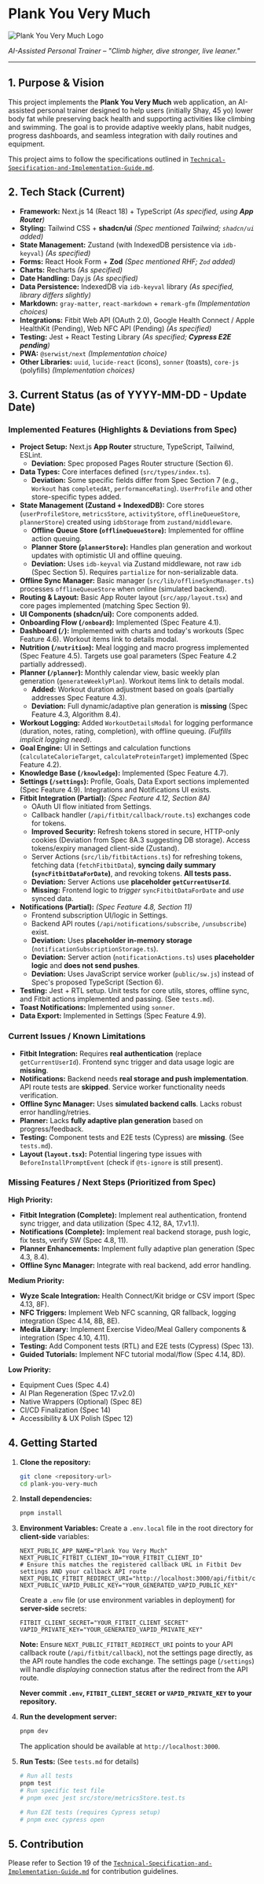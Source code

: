 # Plank You Very Much

![Plank You Very Much Logo](/public/logo.png)

_AI-Assisted Personal Trainer – "Climb higher, dive stronger, live leaner."_

---

## 1. Purpose & Vision

This project implements the **Plank You Very Much** web application, an AI-assisted personal trainer designed to help users (initially Shay, 45 yo) lower body fat while preserving back health and supporting activities like climbing and swimming. The goal is to provide adaptive weekly plans, habit nudges, progress dashboards, and seamless integration with daily routines and equipment.

This project aims to follow the specifications outlined in [`Technical-Specification-and-Implementation-Guide.md`](./Technical-Specification-and-Implementation-Guide.md).

## 2. Tech Stack (Current)

*   **Framework:** Next.js 14 (React 18) + TypeScript _(As specified, using **App Router**)_
*   **Styling:** Tailwind CSS + **shadcn/ui** _(Spec mentioned Tailwind; `shadcn/ui` added)_
*   **State Management:** Zustand (with IndexedDB persistence via `idb-keyval`) _(As specified)_
*   **Forms:** React Hook Form + **Zod** _(Spec mentioned RHF; `Zod` added)_
*   **Charts:** Recharts _(As specified)_
*   **Date Handling:** Day.js _(As specified)_
*   **Data Persistence:** IndexedDB via `idb-keyval` library _(As specified, library differs slightly)_
*   **Markdown:** `gray-matter`, `react-markdown` + `remark-gfm` _(Implementation choices)_
*   **Integrations:** Fitbit Web API (OAuth 2.0), Google Health Connect / Apple HealthKit (Pending), Web NFC API (Pending) _(As specified)_
*   **Testing:** Jest + React Testing Library _(As specified; **Cypress E2E pending**)_
*   **PWA:** `@serwist/next` _(Implementation choice)_
*   **Other Libraries:** `uuid`, `lucide-react` (icons), `sonner` (toasts), `core-js` (polyfills) _(Implementation choices)_

## 3. Current Status (as of YYYY-MM-DD - Update Date)

### Implemented Features (Highlights & Deviations from Spec)

*   **Project Setup:** Next.js **App Router** structure, TypeScript, Tailwind, ESLint.
    *   **Deviation:** Spec proposed Pages Router structure (Section 6).
*   **Data Types:** Core interfaces defined (`src/types/index.ts`).
    *   **Deviation:** Some specific fields differ from Spec Section 7 (e.g., `Workout` has `completedAt`, `performanceRating`). `UserProfile` and other store-specific types added.
*   **State Management (Zustand + IndexedDB):** Core stores (`userProfileStore`, `metricsStore`, `activityStore`, `offlineQueueStore`, `plannerStore`) created using `idbStorage` from `zustand/middleware`.
    *   **Offline Queue Store (`offlineQueueStore`):** Implemented for offline action queuing.
    *   **Planner Store (`plannerStore`):** Handles plan generation and workout updates with optimistic UI and offline queuing.
    *   **Deviation:** Uses `idb-keyval` via Zustand middleware, not raw `idb` (Spec Section 5). Requires `partialize` for non-serializable data.
*   **Offline Sync Manager:** Basic manager (`src/lib/offlineSyncManager.ts`) processes `offlineQueueStore` when online (simulated backend).
*   **Routing & Layout:** Basic App Router layout (`src/app/layout.tsx`) and core pages implemented (matching Spec Section 9).
*   **UI Components (shadcn/ui):** Core components added.
*   **Onboarding Flow (`/onboard`):** Implemented (Spec Feature 4.1).
*   **Dashboard (`/`):** Implemented with charts and today's workouts (Spec Feature 4.6). Workout items link to details modal.
*   **Nutrition (`/nutrition`):** Meal logging and macro progress implemented (Spec Feature 4.5). Targets use goal parameters (Spec Feature 4.2 partially addressed).
*   **Planner (`/planner`):** Monthly calendar view, basic weekly plan generation (`generateWeeklyPlan`). Workout items link to details modal.
    *   **Added:** Workout duration adjustment based on goals (partially addresses Spec Feature 4.3).
    *   **Deviation:** Full dynamic/adaptive plan generation is **missing** (Spec Feature 4.3, Algorithm 8.4).
*   **Workout Logging:** Added `WorkoutDetailsModal` for logging performance (duration, notes, rating, completion), with offline queuing. _(Fulfills implicit logging need)_.
*   **Goal Engine:** UI in Settings and calculation functions (`calculateCalorieTarget`, `calculateProteinTarget`) implemented (Spec Feature 4.2).
*   **Knowledge Base (`/knowledge`):** Implemented (Spec Feature 4.7).
*   **Settings (`/settings`):** Profile, Goals, Data Export sections implemented (Spec Feature 4.9). Integrations and Notifications UI exists.
*   **Fitbit Integration (Partial):** _(Spec Feature 4.12, Section 8A)_
    *   OAuth UI flow initiated from Settings.
    *   Callback handler (`/api/fitbit/callback/route.ts`) exchanges code for tokens.
    *   **Improved Security:** Refresh tokens stored in secure, HTTP-only cookies (Deviation from Spec 8A.3 suggesting DB storage). Access tokens/expiry managed client-side (Zustand).
    *   Server Actions (`src/lib/fitbitActions.ts`) for refreshing tokens, fetching data (`fetchFitbitData`), **syncing daily summary (`syncFitbitDataForDate`)**, and revoking tokens. **All tests pass.**
    *   **Deviation:** Server Actions use **placeholder `getCurrentUserId`**.
    *   **Missing:** Frontend logic to *trigger* `syncFitbitDataForDate` and *use* synced data.
*   **Notifications (Partial):** _(Spec Feature 4.8, Section 11)_
    *   Frontend subscription UI/logic in Settings.
    *   Backend API routes (`/api/notifications/subscribe`, `/unsubscribe`) exist.
    *   **Deviation:** Uses **placeholder in-memory storage** (`notificationSubscriptionStorage.ts`).
    *   **Deviation:** Server action (`notificationActions.ts`) uses **placeholder logic** and **does not send pushes**.
    *   **Deviation:** Uses JavaScript service worker (`public/sw.js`) instead of Spec's proposed TypeScript (Section 6).
*   **Testing:** Jest + RTL setup. Unit tests for core utils, stores, offline sync, and Fitbit actions implemented and passing. (See `tests.md`).
*   **Toast Notifications:** Implemented using `sonner`.
*   **Data Export:** Implemented in Settings (Spec Feature 4.9).

### Current Issues / Known Limitations

*   **Fitbit Integration:** Requires **real authentication** (replace `getCurrentUserId`). Frontend sync trigger and data usage logic are **missing**.
*   **Notifications:** Backend needs **real storage and push implementation**. API route tests are **skipped**. Service worker functionality needs verification.
*   **Offline Sync Manager:** Uses **simulated backend calls**. Lacks robust error handling/retries.
*   **Planner:** Lacks **fully adaptive plan generation** based on progress/feedback.
*   **Testing:** Component tests and E2E tests (Cypress) are **missing**. (See `tests.md`).
*   **Layout (`layout.tsx`):** Potential lingering type issues with `BeforeInstallPromptEvent` (check if `@ts-ignore` is still present).

### Missing Features / Next Steps (Prioritized from Spec)

**High Priority:**

*   **Fitbit Integration (Complete):** Implement real authentication, frontend sync trigger, and data utilization (Spec 4.12, 8A, 17.v1.1).
*   **Notifications (Complete):** Implement real backend storage, push logic, fix tests, verify SW (Spec 4.8, 11).
*   **Planner Enhancements:** Implement fully adaptive plan generation (Spec 4.3, 8.4).
*   **Offline Sync Manager:** Integrate with real backend, add error handling.

**Medium Priority:**

*   **Wyze Scale Integration:** Health Connect/Kit bridge or CSV import (Spec 4.13, 8F).
*   **NFC Triggers:** Implement Web NFC scanning, QR fallback, logging integration (Spec 4.14, 8B, 8E).
*   **Media Library:** Implement Exercise Video/Meal Gallery components & integration (Spec 4.10, 4.11).
*   **Testing:** Add Component tests (RTL) and E2E tests (Cypress) (Spec 13).
*   **Guided Tutorials:** Implement NFC tutorial modal/flow (Spec 4.14, 8D).

**Low Priority:**

*   Equipment Cues (Spec 4.4)
*   AI Plan Regeneration (Spec 17.v2.0)
*   Native Wrappers (Optional) (Spec 8E)
*   CI/CD Finalization (Spec 14)
*   Accessibility & UX Polish (Spec 12)

## 4. Getting Started

1.  **Clone the repository:**
    ```bash
    git clone <repository-url>
    cd plank-you-very-much
    ```
2.  **Install dependencies:**
    ```bash
    pnpm install
    ```
3.  **Environment Variables:**
    Create a `.env.local` file in the root directory for **client-side** variables:
    ```
    NEXT_PUBLIC_APP_NAME="Plank You Very Much"
    NEXT_PUBLIC_FITBIT_CLIENT_ID="YOUR_FITBIT_CLIENT_ID"
    # Ensure this matches the registered callback URL in Fitbit Dev settings AND your callback API route
    NEXT_PUBLIC_FITBIT_REDIRECT_URI="http://localhost:3000/api/fitbit/callback"
    NEXT_PUBLIC_VAPID_PUBLIC_KEY="YOUR_GENERATED_VAPID_PUBLIC_KEY"
    ```
    Create a `.env` file (or use environment variables in deployment) for **server-side** secrets:
    ```
    FITBIT_CLIENT_SECRET="YOUR_FITBIT_CLIENT_SECRET"
    VAPID_PRIVATE_KEY="YOUR_GENERATED_VAPID_PRIVATE_KEY"
    ```
    **Note:** Ensure `NEXT_PUBLIC_FITBIT_REDIRECT_URI` points to your API callback route (`/api/fitbit/callback`), not the settings page directly, as the API route handles the code exchange. The settings page (`/settings`) will handle *displaying* connection status after the redirect from the API route.

    **Never commit `.env`, `FITBIT_CLIENT_SECRET` or `VAPID_PRIVATE_KEY` to your repository.**
4.  **Run the development server:**
    ```bash
    pnpm dev
    ```
    The application should be available at `http://localhost:3000`.

5.  **Run Tests:** (See `tests.md` for details)
    ```bash
    # Run all tests
    pnpm test
    # Run specific test file
    # pnpm exec jest src/store/metricsStore.test.ts
    ```
    ```bash
    # Run E2E tests (requires Cypress setup)
    # pnpm exec cypress open
    ```

## 5. Contribution

Please refer to Section 19 of the [`Technical-Specification-and-Implementation-Guide.md`](./Technical-Specification-and-Implementation-Guide.md) for contribution guidelines. 